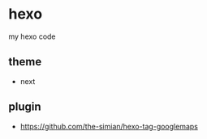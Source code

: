 # hexo

my hexo code

## theme
- next

## plugin
- https://github.com/the-simian/hexo-tag-googlemaps